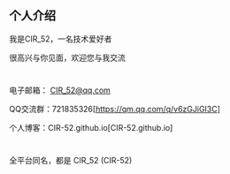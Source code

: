 ## 个人介绍

我是CIR_52，一名技术爱好者

很高兴与你见面，欢迎您与我交流

#

电子邮箱： CIR_52@qq.com

QQ交流群：721835326[https://qm.qq.com/q/v6zGJiGI3C]

个人博客：CIR-52.github.io[CIR-52.github.io]

#

全平台同名，都是 CIR_52 (CIR-52)

